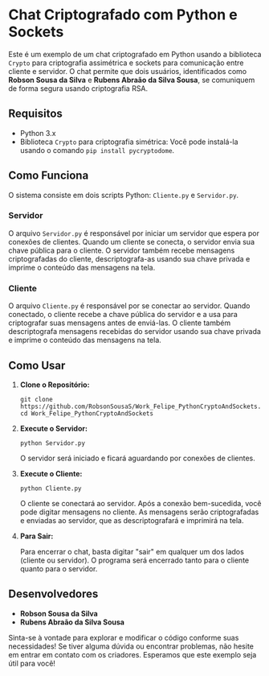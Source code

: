 # Chat Criptografado com Python e Sockets

Este é um exemplo de um chat criptografado em Python usando a biblioteca `Crypto` para criptografia assimétrica e sockets para comunicação entre cliente e servidor. O chat permite que dois usuários, identificados como **Robson Sousa da Silva** e **Rubens Abraão da Silva Sousa**, se comuniquem de forma segura usando criptografia RSA.

## Requisitos

- Python 3.x
- Biblioteca `Crypto` para criptografia simétrica: Você pode instalá-la usando o comando `pip install pycryptodome`.

## Como Funciona

O sistema consiste em dois scripts Python: `Cliente.py` e `Servidor.py`.

### Servidor

O arquivo `Servidor.py` é responsável por iniciar um servidor que espera por conexões de clientes. Quando um cliente se conecta, o servidor envia sua chave pública para o cliente. O servidor também recebe mensagens criptografadas do cliente, descriptografa-as usando sua chave privada e imprime o conteúdo das mensagens na tela.

### Cliente

O arquivo `Cliente.py` é responsável por se conectar ao servidor. Quando conectado, o cliente recebe a chave pública do servidor e a usa para criptografar suas mensagens antes de enviá-las. O cliente também descriptografa mensagens recebidas do servidor usando sua chave privada e imprime o conteúdo das mensagens na tela.

## Como Usar

1. **Clone o Repositório:**

   ```
   git clone https://github.com/RobsonSousaS/Work_Felipe_PythonCryptoAndSockets.git
   cd Work_Felipe_PythonCryptoAndSockets
   ```

2. **Execute o Servidor:**

   ```
   python Servidor.py
   ```

   O servidor será iniciado e ficará aguardando por conexões de clientes.

3. **Execute o Cliente:**

   ```
   python Cliente.py
   ```

   O cliente se conectará ao servidor. Após a conexão bem-sucedida, você pode digitar mensagens no cliente. As mensagens serão criptografadas e enviadas ao servidor, que as descriptografará e imprimirá na tela.

4. **Para Sair:**

   Para encerrar o chat, basta digitar "sair" em qualquer um dos lados (cliente ou servidor). O programa será encerrado tanto para o cliente quanto para o servidor.

## Desenvolvedores

- **Robson Sousa da Silva**
- **Rubens Abraão da Silva Sousa**

Sinta-se à vontade para explorar e modificar o código conforme suas necessidades! Se tiver alguma dúvida ou encontrar problemas, não hesite em entrar em contato com os criadores. Esperamos que este exemplo seja útil para você!

